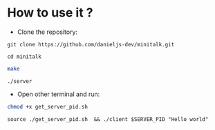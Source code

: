 # How to use it ?
- Clone the repository:
```shell
git clone https://github.com/danieljs-dev/minitalk.git
```
```shell
cd minitalk
```
```bash
make
```
```shell
./server
```
- Open other terminal and run:
```bash
chmod +x get_server_pid.sh
```
```shell
source ./get_server_pid.sh  && ./client $SERVER_PID "Hello world"
```
